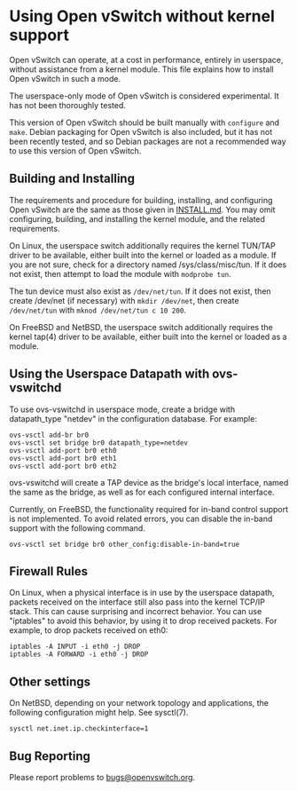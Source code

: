 Using Open vSwitch without kernel support
=========================================

Open vSwitch can operate, at a cost in performance, entirely in
userspace, without assistance from a kernel module.  This file
explains how to install Open vSwitch in such a mode.

The userspace-only mode of Open vSwitch is considered experimental.
It has not been thoroughly tested.

This version of Open vSwitch should be built manually with `configure`
and `make`.  Debian packaging for Open vSwitch is also included, but
it has not been recently tested, and so Debian packages are not a
recommended way to use this version of Open vSwitch.

Building and Installing
-----------------------

The requirements and procedure for building, installing, and
configuring Open vSwitch are the same as those given in [INSTALL.md].
You may omit configuring, building, and installing the kernel module,
and the related requirements.

On Linux, the userspace switch additionally requires the kernel
TUN/TAP driver to be available, either built into the kernel or loaded
as a module.  If you are not sure, check for a directory named
/sys/class/misc/tun.  If it does not exist, then attempt to load the
module with `modprobe tun`.

The tun device must also exist as `/dev/net/tun`.  If it does not exist,
then create /dev/net (if necessary) with `mkdir /dev/net`, then create
`/dev/net/tun` with `mknod /dev/net/tun c 10 200`.

On FreeBSD and NetBSD, the userspace switch additionally requires the
kernel tap(4) driver to be available, either built into the kernel or
loaded as a module.

Using the Userspace Datapath with ovs-vswitchd
----------------------------------------------

To use ovs-vswitchd in userspace mode, create a bridge with datapath_type
"netdev" in the configuration database.  For example:

    ovs-vsctl add-br br0
    ovs-vsctl set bridge br0 datapath_type=netdev
    ovs-vsctl add-port br0 eth0
    ovs-vsctl add-port br0 eth1
    ovs-vsctl add-port br0 eth2

ovs-vswitchd will create a TAP device as the bridge's local interface,
named the same as the bridge, as well as for each configured internal
interface.

Currently, on FreeBSD, the functionality required for in-band control
support is not implemented.  To avoid related errors, you can disable
the in-band support with the following command.

    ovs-vsctl set bridge br0 other_config:disable-in-band=true

Firewall Rules
--------------

On Linux, when a physical interface is in use by the userspace
datapath, packets received on the interface still also pass into the
kernel TCP/IP stack.  This can cause surprising and incorrect
behavior.  You can use "iptables" to avoid this behavior, by using it
to drop received packets.  For example, to drop packets received on
eth0:

    iptables -A INPUT -i eth0 -j DROP
    iptables -A FORWARD -i eth0 -j DROP

Other settings
--------------

On NetBSD, depending on your network topology and applications, the
following configuration might help.  See sysctl(7).

    sysctl net.inet.ip.checkinterface=1

Bug Reporting
-------------

Please report problems to bugs@openvswitch.org.

[INSTALL.md]:INSTALL.md
